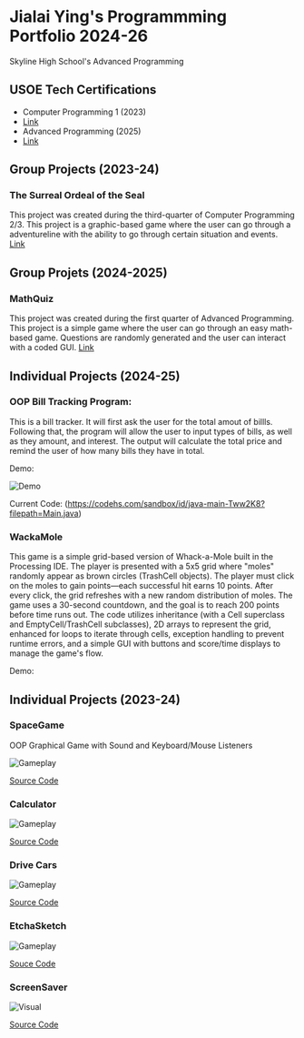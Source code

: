 # Jialai Ying's Programmming Portfolio 2024-26
Skyline High School's Advanced Programming 

## USOE Tech Certifications
* Computer Programming 1 (2023)
* [Link](https://github.com/JialaiY/programmingportfolio/blob/main/images/Computer%20Programming%201%20Certificate.png?raw=true)
* Advanced Programming (2025)
* [Link](https://certifications.youscience.com/exams/0196d544-7a2b-7000-9f70-a6edb4549845)

## Group Projects (2023-24)

### The Surreal Ordeal of the Seal
This project was created during the third-quarter of Computer Programming 2/3. This project is a graphic-based game where the user can go through a adventureline with the ability to go through certain situation and events.
[Link](https://github.com/akiaxin/creativename.git)

## Group Projets (2024-2025)

### MathQuiz
This project was created during the first quarter of Advanced Programming. This project is a simple game where the user can go through an easy math-based game. Questions are randomly generated and the user can interact with a coded GUI.
[Link](https://github.com/EliSlovik/Group-Project)

## Individual Projects (2024-25)
### OOP Bill Tracking Program:
This is a bill tracker. It will first ask the user for the total amout of billls. Following that, the program will allow the user to input types of bills, as well as they amount, and interest. The output will calculate the total price and remind the user of how many bills they have in total.

Demo:

![Demo](https://github.com/JialaiY/programmingportfolio/blob/main/images/BillTracker%20ScreenShot.png?raw=true)

Current Code: (https://codehs.com/sandbox/id/java-main-Tww2K8?filepath=Main.java)

### WackaMole
This game is a simple grid-based version of Whack-a-Mole built in the Processing IDE. The player is presented with a 5x5 grid where "moles" randomly appear as brown circles (TrashCell objects). The player must click on the moles to gain points—each successful hit earns 10 points. After every click, the grid refreshes with a new random distribution of moles. The game uses a 30-second countdown, and the goal is to reach 200 points before time runs out. The code utilizes inheritance (with a Cell superclass and EmptyCell/TrashCell subclasses), 2D arrays to represent the grid, enhanced for loops to iterate through cells, exception handling to prevent runtime errors, and a simple GUI with buttons and score/time displays to manage the game's flow.

Demo:


## Individual Projects (2023-24)

### SpaceGame
OOP Graphical Game with Sound and Keyboard/Mouse Listeners

![Gameplay](https://github.com/JialaiY/programmingportfolio/blob/main/images/SG1.png?raw=true)

[Source Code](https://github.com/JialaiY/programmingportfolio/blob/main/src/SpaceGame.zip)

### Calculator
![Gameplay](https://github.com/JialaiY/programmingportfolio/assets/142963141/2686b8d0-3462-4626-8367-24c9a90ddc7a)

[Source Code](https://github.com/JialaiY/programmingportfolio/tree/main/src)

### Drive Cars
![Gameplay](https://github.com/JialaiY/programmingportfolio/blob/main/images/SG3.png?raw=true)

[Source Code](https://github.com/JialaiY/programmingportfolio/tree/main/src)

### EtchaSketch
![Gameplay](https://github.com/JialaiY/programmingportfolio/blob/main/images/SG5.png?raw=true)

[Souce Code](https://github.com/JialaiY/programmingportfolio/tree/main/src)

### ScreenSaver
![Visual](https://github.com/JialaiY/programmingportfolio/blob/main/images/SG6.png?raw=true)

[Source Code](https://github.com/JialaiY/programmingportfolio/tree/main/src0)

